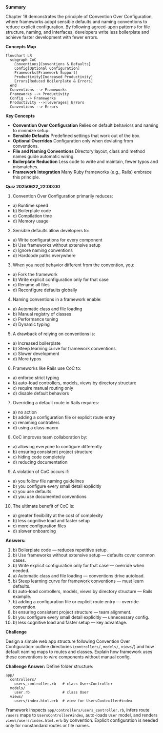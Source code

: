 **Summary**

Chapter 18 demonstrates the principle of Convention Over Configuration, where frameworks adopt sensible defaults and naming conventions to reduce explicit configuration. By following agreed-upon patterns for file structure, naming, and interfaces, developers write less boilerplate and achieve faster development with fewer errors.

**Concepts Map**

```mermaid
flowchart LR
  subgraph CoC
    Conventions[Conventions & Defaults]
    Config[Optional Configuration]
    Frameworks[Framework Support]
    Productivity[Increased Productivity]
    Errors[Reduced Boilerplate & Errors]
  end
  Conventions --> Frameworks
  Frameworks --> Productivity
  Config --> Frameworks
  Productivity -->|leverages| Errors
  Conventions --> Errors
```  

**Key Concepts**

* **Convention Over Configuration** Relies on default behaviors and naming to minimize setup.
* **Sensible Defaults** Predefined settings that work out of the box.
* **Optional Overrides** Configuration only when deviating from conventions.
* **File and Naming Conventions** Directory layout, class and method names guide automatic wiring.
* **Boilerplate Reduction** Less code to write and maintain, fewer typos and mismatches.
* **Framework Integration** Many Ruby frameworks (e.g., Rails) embrace this principle.

**Quiz 20250622_22:00:00**

1. Convention Over Configuration primarily reduces:
- a) Runtime speed
- b) Boilerplate code
- c) Compilation time
- d) Memory usage

2. Sensible defaults allow developers to:
- a) Write configurations for every component
- b) Use frameworks without extensive setup
- c) Ignore naming conventions
- d) Hardcode paths everywhere

3. When you need behavior different from the convention, you:
- a) Fork the framework
- b) Write explicit configuration only for that case
- c) Rename all files
- d) Reconfigure defaults globally

4. Naming conventions in a framework enable:
- a) Automatic class and file loading
- b) Manual registry of classes
- c) Performance tuning
- d) Dynamic typing

5. A drawback of relying on conventions is:
- a) Increased boilerplate
- b) Steep learning curve for framework conventions
- c) Slower development
- d) More typos

6. Frameworks like Rails use CoC to:
- a) enforce strict typing
- b) auto-load controllers, models, views by directory structure
- c) require manual routing only
- d) disable default behaviors

7. Overriding a default route in Rails requires:
- a) no action
- b) adding a configuration file or explicit route entry
- c) renaming controllers
- d) using a class macro

8. CoC improves team collaboration by:
- a) allowing everyone to configure differently
- b) ensuring consistent project structure
- c) hiding code completely
- d) reducing documentation

9. A violation of CoC occurs if:
- a) you follow file naming guidelines
- b) you configure every small detail explicitly
- c) you use defaults
- d) you use documented conventions

10. The ultimate benefit of CoC is:
- a) greater flexibility at the cost of complexity
- b) less cognitive load and faster setup
- c) more configuration files
- d) slower onboarding

**Answers:**
1. b) Boilerplate code — reduces repetitive setup.
2. b) Use frameworks without extensive setup — defaults cover common cases.
3. b) Write explicit configuration only for that case — override when needed.
4. a) Automatic class and file loading — conventions drive autoload.
5. b) Steep learning curve for framework conventions — must learn defaults.
6. b) auto-load controllers, models, views by directory structure — Rails example.
7. b) adding a configuration file or explicit route entry — override convention.
8. b) ensuring consistent project structure — team alignment.
9. b) you configure every small detail explicitly — unnecessary config.
10. b) less cognitive load and faster setup — key advantage.

**Challenge**

Design a simple web app structure following Convention Over Configuration: outline directories (`controllers/`, `models/`, `views/`) and how default naming maps to routes and classes. Explain how framework uses these conventions to wire components without manual config.

**Challenge Answer:**
Define folder structure:
```
app/
  controllers/
    users_controller.rb   # class UsersController
  models/
    user.rb               # class User
  views/
    users/index.html.erb  # view for UsersController#index
```
Framework inspects `app/controllers/users_controller.rb`, infers route `/users` maps to `UsersController#index`, auto-loads `User` model, and renders `views/users/index.html.erb` by convention. Explicit configuration is needed only for nonstandard routes or file names.